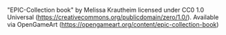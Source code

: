 "EPIC-Collection book" by Melissa Krautheim licensed under CC0 1.0 Universal (https://creativecommons.org/publicdomain/zero/1.0/). Available via OpenGameArt (https://opengameart.org/content/epic-collection-book)